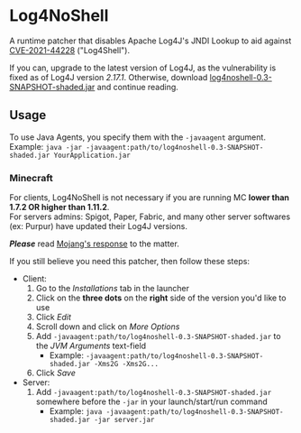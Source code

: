 # Log4NoShell
A runtime patcher that disables Apache Log4J's JNDI Lookup to aid against [CVE-2021-44228](https://nvd.nist.gov/vuln/detail/CVE-2021-44228) ("Log4Shell").

If you can, upgrade to the latest version of Log4J, as the vulnerability is fixed as of Log4J version *2.17.1*.
Otherwise, download [log4noshell-0.3-SNAPSHOT-shaded.jar](https://tivuhh.github.io/log4noshell/log4noshell-0.3-SNAPSHOT-shaded.jar) and continue reading.

## Usage
To use Java Agents, you specify them with the `-javaagent` argument. \
Example: `java -jar -javaagent:path/to/log4noshell-0.3-SNAPSHOT-shaded.jar YourApplication.jar`

### **Minecraft**
For clients, Log4NoShell is not necessary if you are running MC **lower than 1.7.2 OR higher than 1.11.2**. \
For servers admins: Spigot, Paper, Fabric, and many other server softwares (ex: Purpur) have updated their Log4J versions.

***Please*** read [Mojang's response](https://www.minecraft.net/en-us/article/important-message--security-vulnerability-java-edition) to the matter.

If you still believe you need this patcher, then follow these steps:
- Client:
    1. Go to the *Installations* tab in the launcher
    2. Click on the **three dots** on the **right** side of the version you'd like to use
    3. Click *Edit*
    4. Scroll down and click on *More Options*
    5. Add `-javaagent:path/to/log4noshell-0.3-SNAPSHOT-shaded.jar` to the *JVM Arguments* text-field
        - Example: `-javaagent:path/to/log4noshell-0.3-SNAPSHOT-shaded.jar -Xms2G -Xms2G...`
    6. Click *Save*
- Server:
    1. Add `-javaagent:path/to/log4noshell-0.3-SNAPSHOT-shaded.jar` somewhere before the `-jar` in your launch/start/run command
        - Example: `java -javaagent:path/to/log4noshell-0.3-SNAPSHOT-shaded.jar -jar server.jar`